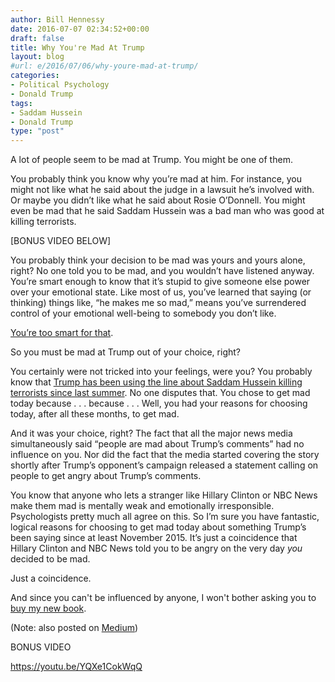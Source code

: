 ```yaml
---
author: Bill Hennessy
date: 2016-07-07 02:34:52+00:00
draft: false
title: Why You're Mad At Trump
layout: blog
#url: e/2016/07/06/why-youre-mad-at-trump/
categories:
- Political Psychology
- Donald Trump
tags:
- Saddam Hussein
- Donald Trump
type: "post"
---
```


A lot of people seem to be mad at Trump. You might be one of them.





You probably think you know why you’re mad at him. For instance, you might not like what he said about the judge in a lawsuit he’s involved with. Or maybe you didn’t like what he said about Rosie O’Donnell. You might even be mad that he said Saddam Hussein was a bad man who was good at killing terrorists.





[BONUS VIDEO BELOW]





You probably think your decision to be mad was yours and yours alone, right? No one told you to be mad, and you wouldn’t have listened anyway. You’re smart enough to know that it’s stupid to give someone else power over your emotional state. Like most of us, you’ve learned that saying (or thinking) things like, “he makes me so mad,” means you’ve surrendered control of your emotional well-being to somebody you don’t like.





[You’re too smart for that](https://www.inc.com/amy-morin/9-ways-mentally-strong-people-retain-their-personal-power.html).





So you must be mad at Trump out of your choice, right?





You certainly were not tricked into your feelings, were you? You probably know that [Trump has been using the line about Saddam Hussein killing terrorists since last summer](https://www.washingtonpost.com/news/the-fix/wp/2016/07/06/trump-saddam-and-why-people-mistrust-the-media/). No one disputes that. You chose to get mad today because . . . because . . . Well, you had your reasons for choosing today, after all these months, to get mad.





And it was your choice, right? The fact that all the major news media simultaneously said “people are mad about Trump’s comments” had no influence on you. Nor did the fact that the media started covering the story shortly after Trump’s opponent’s campaign released a statement calling on people to get angry about Trump’s comments.





You know that anyone who lets a stranger like Hillary Clinton or NBC News make them mad is mentally weak and emotionally irresponsible. Psychologists pretty much all agree on this. So I’m sure you have fantastic, logical reasons for choosing to get mad today about something Trump’s been saying since at least November 2015. It’s just a coincidence that Hillary Clinton and NBC News told you to be angry on the very day _you_ decided to be mad.





Just a coincidence.





And since you can't be influenced by anyone, I won't bother asking you to [buy my new book](https://www.amazon.com/Turning-Trump-Evolution-William-Hennessy/dp/1533313598/ref=sr_1_1?ie=UTF8&qid=1467858864&sr=8-1&keywords=turning+on+trump).





(Note: also posted on [Medium](https://medium.com/@whennessy/why-youre-mad-at-trump-4f94b948853c#.d1uoh5gip))





BONUS VIDEO



https://youtu.be/YQXe1CokWqQ


